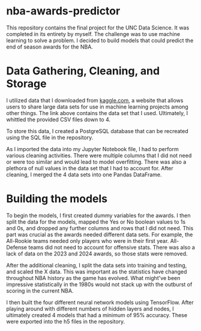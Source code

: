 # nba-awards-predictor
This repository contains the final project for the UNC Data Science. It was completed in its entirety by myself. The challenge was to use machine learning to solve a problem. I decided to build models that could predict the end of season awards for the NBA. 

# Data Gathering, Cleaning, and Storage
I utilized data that I downloaded from [kaggle.com](https://www.kaggle.com/datasets/sumitrodatta/nba-aba-baa-stats?resource=download), a website that allows users to share large data sets for use in machine learning projects among other things. The link above contains the data set that I used. Ultimately, I whittled the provided CSV files down to 4.

To store this data, I created a PostgreSQL database that can be recreated using the SQL file in the repository.

As I imported the data into my Jupyter Notebook file, I had to perform various cleaning activities. There were multiple columns that I did not need or were too similar and would lead to model overfitting. There was also a plethora of null values in the data set that I had to account for. After cleaning, I merged the 4 data sets into one Pandas DataFrame. 

# Building the models
To begin the models, I first created dummy variables for the awards. I then split the data for the models, mapped the Yes or No boolean values to 1s and 0s, and dropped any further columns and rows that I did not need. This part was crucial as the awards needed different data sets. For example, the All-Rookie teams needed only players who were in their first year. All-Defense teams did not need to account for offensive stats. There was also a lack of data on the 2023 and 2024 awards, so those stats were removed.

After the additional cleaning, I split the data sets into training and testing, and scaled the X data. This was important as the statistics have changed throughout NBA history as the game has evolved. What might've been impressive statistically in the 1980s would not stack up with the outburst of scoring in the current NBA. 

I then built the four different neural network models using TensorFlow. After playing around with different numbers of hidden layers and nodes, I ultimately created 4 models that had a minimum of 95% accuracy. These were exported into the h5 files in the repository.
